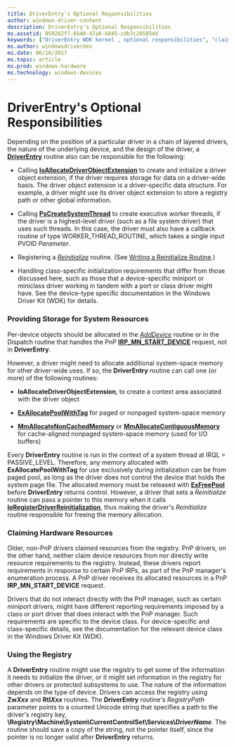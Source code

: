 ```yaml
---
title: DriverEntry's Optional Responsibilities
author: windows-driver-content
description: DriverEntry's Optional Responsibilities
ms.assetid: 859282f7-6b40-47a8-b845-cdb7c26585dd
keywords: ["DriverEntry WDK kernel , optional responsibilities", "claiming hardware resources", "executive worker threads WDK kernel", "worker threads WDK kernel", "system-space memory allocations WDK kernel", "system resource storage WDK kernel", "storing system resources", "hardware resource claiming WDK kernel", "resource claiming WDK kernel"]
ms.author: windowsdriverdev
ms.date: 06/16/2017
ms.topic: article
ms.prod: windows-hardware
ms.technology: windows-devices
---
```


# DriverEntry's Optional Responsibilities





Depending on the position of a particular driver in a chain of layered drivers, the nature of the underlying device, and the design of the driver, a [**DriverEntry**](https://msdn.microsoft.com/library/windows/hardware/ff544113) routine also can be responsible for the following:

-   Calling [**IoAllocateDriverObjectExtension**](https://msdn.microsoft.com/library/windows/hardware/ff548233) to create and initialize a driver object extension, if the driver requires storage for data on a driver-wide basis. The driver object extension is a driver-specific data structure. For example, a driver might use its driver object extension to store a registry path or other global information.

-   Calling [**PsCreateSystemThread**](https://msdn.microsoft.com/library/windows/hardware/ff559932) to create executive worker threads, if the driver is a highest-level driver (such as a file system driver) that uses such threads. In this case, the driver must also have a callback routine of type WORKER\_THREAD\_ROUTINE, which takes a single input PVOID *Parameter*.

-   Registering a [*Reinitialize*](https://msdn.microsoft.com/library/windows/hardware/ff561022) routine. (See [Writing a Reinitialize Routine](writing-a-reinitialize-routine.md).)

-   Handling class-specific initialization requirements that differ from those discussed here, such as those that a device-specific miniport or miniclass driver working in tandem with a port or class driver might have. See the device-type specific documentation in the Windows Driver Kit (WDK) for details.

### Providing Storage for System Resources

Per-device objects should be allocated in the [*AddDevice*](https://msdn.microsoft.com/library/windows/hardware/ff540521) routine or in the Dispatch routine that handles the PnP [**IRP\_MN\_START\_DEVICE**](https://msdn.microsoft.com/library/windows/hardware/ff551749) request, not in **DriverEntry**.

However, a driver might need to allocate additional system-space memory for other driver-wide uses. If so, the **DriverEntry** routine can call one (or more) of the following routines:

-   **IoAllocateDriverObjectExtension**, to create a context area associated with the driver object

-   [**ExAllocatePoolWithTag**](https://msdn.microsoft.com/library/windows/hardware/ff544520) for paged or nonpaged system-space memory

-   [**MmAllocateNonCachedMemory**](https://msdn.microsoft.com/library/windows/hardware/ff554479) or [**MmAllocateContiguousMemory**](https://msdn.microsoft.com/library/windows/hardware/ff554460) for cache-aligned nonpaged system-space memory (used for I/O buffers)

Every **DriverEntry** routine is run in the context of a system thread at IRQL = PASSIVE\_LEVEL. Therefore, any memory allocated with **ExAllocatePoolWithTag** for use exclusively during initialization can be from paged pool, as long as the driver does not control the device that holds the system page file. The allocated memory must be released with [**ExFreePool**](https://msdn.microsoft.com/library/windows/hardware/ff544590) before **DriverEntry** returns control. However, a driver that sets a *Reinitialize* routine can pass a pointer to this memory when it calls [**IoRegisterDriverReinitialization**](https://msdn.microsoft.com/library/windows/hardware/ff549511), thus making the driver's *Reinitialize* routine responsible for freeing the memory allocation.

### <a href="" id="claiming-hardware-resources-"></a>Claiming Hardware Resources

Older, non-PnP drivers claimed resources from the registry. PnP drivers, on the other hand, neither claim device resources from nor directly write resource requirements to the registry. Instead, these drivers report requirements in response to certain PnP IRPs, as part of the PnP manager's enumeration process. A PnP driver receives its allocated resources in a PnP **IRP\_MN\_START\_DEVICE** request.

Drivers that do not interact directly with the PnP manager, such as certain miniport drivers, might have different reporting requirements imposed by a class or port driver that does interact with the PnP manager. Such requirements are specific to the device class. For device-specific and class-specific details, see the documentation for the relevant device class in the Windows Driver Kit (WDK).

### Using the Registry

A **DriverEntry** routine might use the registry to get some of the information it needs to initialize the driver, or it might set information in the registry for other drivers or protected subsystems to use. The nature of the information depends on the type of device. Drivers can access the registry using **Zw*Xxx*** and **Rtl*Xxx*** routines. The **DriverEntry** routine's *RegistryPath* parameter points to a counted Unicode string that specifies a path to the driver's registry key, **\\Registry\\Machine\\System\\CurrentControlSet\\Services\\*DriverName***. The routine should save a copy of the string, not the pointer itself, since the pointer is no longer valid after **DriverEntry** returns.

 

 




